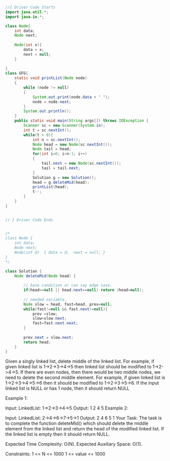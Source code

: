 ```java
//{ Driver Code Starts
import java.util.*;
import java.io.*;

class Node{
    int data;
    Node next;
    
    Node(int x){
        data = x;
        next = null;
    }
    
}
class GFG{
	static void printList(Node node) 
	{ 
		while (node != null) 
		{ 
			System.out.print(node.data + " "); 
			node = node.next; 
		} 
		System.out.println(); 
	}
    public static void main(String args[]) throws IOException { 
        Scanner sc = new Scanner(System.in);
        int t = sc.nextInt();
        while(t > 0){
        	int n = sc.nextInt();
            Node head = new Node(sc.nextInt());
            Node tail = head;
            for(int i=0; i<n-1; i++)
            {
                tail.next = new Node(sc.nextInt());
                tail = tail.next;
            }
            Solution g = new Solution();
            head = g.deleteMid(head);
            printList(head); 
            t--;
        }
    } 
} 
   

// } Driver Code Ends


/*
class Node {
    int data;
    Node next;
    Node(int d)  { data = d;  next = null; }
}
*/

class Solution {
    Node deleteMid(Node head) {
        
        // base condition or can say edge case.
        if(head==null || head.next==null) return (head=null);
        
        // needed variable.
        Node slow = head, fast=head, prev=null;
        while(fast!=null && fast.next!=null){
            prev =slow;
            slow=slow.next;
            fast=fast.next.next;
        }
        
        prev.next = slow.next;
        return head;
    }
}
```


Given a singly linked list, delete middle of the linked list. For example, if given linked list is 1->2->3->4->5 then linked list should be modified to 1->2->4->5.
If there are even nodes, then there would be two middle nodes, we need to delete the second middle element. For example, if given linked list is 1->2->3->4->5->6 then it should be modified to 1->2->3->5->6.
If the input linked list is NULL or has 1 node, then it should return NULL

Example 1:

Input:
LinkedList: 1->2->3->4->5
Output: 1 2 4 5
Example 2:

Input:
LinkedList: 2->4->6->7->5->1
Output: 2 4 6 5 1
Your Task:
The task is to complete the function deleteMid() which should delete the middle element from the linked list and return the head of the modified linked list. If the linked list is empty then it should return NULL.

Expected Time Complexity: O(N).
Expected Auxiliary Space: O(1).

Constraints:
1 <= N <= 1000
1 <= value <= 1000